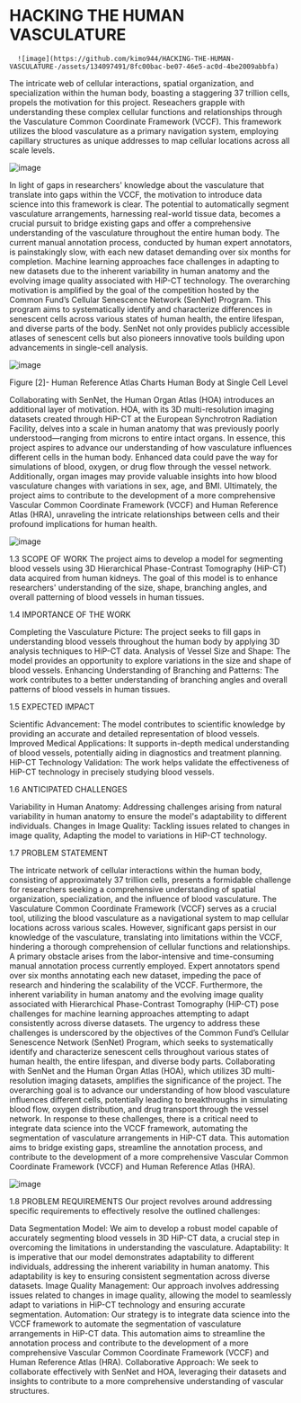 # HACKING THE HUMAN VASCULATURE
      ![image](https://github.com/kimo944/HACKING-THE-HUMAN-VASCULATURE-/assets/134097491/8fc00bac-be07-46e5-ac0d-4be2009abbfa)

The intricate web of cellular interactions, spatial organization, and specialization within the human body, boasting a staggering 37 trillion cells, propels the motivation for this project. Reseachers grapple with understanding these complex cellular functions and relationships through the Vasculature Common Coordinate Framework (VCCF). This framework utilizes the blood vasculature as a primary navigation system, employing capillary structures as unique addresses to map cellular locations across all scale levels.
 
 ![image](https://github.com/kimo944/HACKING-THE-HUMAN-VASCULATURE-/assets/134097491/f31154da-494b-4401-b6ee-e766d5aa5f9e)

In light of gaps in researchers' knowledge about the vasculature that translate into gaps within the VCCF, the motivation to introduce data science into this framework is clear. The potential to automatically segment vasculature arrangements, harnessing real-world tissue data, becomes a crucial pursuit to bridge existing gaps and offer a comprehensive understanding of the vasculature throughout the entire human body.
The current manual annotation process, conducted by human expert annotators, is painstakingly slow, with each new dataset demanding over six months for completion. Machine learning approaches face challenges in adapting to new datasets due to the inherent variability in human anatomy and the evolving image quality associated with HiP-CT technology.
The overarching motivation is amplified by the goal of the competition hosted by the Common Fund’s Cellular Senescence Network (SenNet) Program. This program aims to systematically identify and characterize differences in senescent cells across various states of human health, the entire lifespan, and diverse parts of the body. SenNet not only provides publicly accessible atlases of senescent cells but also pioneers innovative tools building upon advancements in single-cell analysis.


![image](https://github.com/kimo944/HACKING-THE-HUMAN-VASCULATURE-/assets/134097491/b13d62ad-81aa-410d-b035-8c36b80d9310)

 
Figure [2]- Human Reference Atlas Charts Human Body at Single Cell Level

Collaborating with SenNet, the Human Organ Atlas (HOA) introduces an additional layer of motivation. HOA, with its 3D multi-resolution imaging datasets created through HiP-CT at the European Synchrotron Radiation Facility, delves into a scale in human anatomy that was previously poorly understood—ranging from microns to entire intact organs.
In essence, this project aspires to advance our understanding of how vasculature influences different cells in the human body. Enhanced data could pave the way for simulations of blood, oxygen, or drug flow through the vessel network. Additionally, organ images may provide valuable insights into how blood vasculature changes with variations in sex, age, and BMI. Ultimately, the project aims to contribute to the development of a more comprehensive Vascular Common Coordinate Framework (VCCF) and Human Reference Atlas (HRA), unraveling the intricate relationships between cells and their profound implications for human health.




![image](https://github.com/kimo944/HACKING-THE-HUMAN-VASCULATURE-/assets/134097491/b4e6e691-63d9-4a59-a8bb-c8a348701fc0)



1.3	SCOPE OF WORK
The project aims to develop a model for segmenting blood vessels using 3D Hierarchical Phase-Contrast Tomography (HiP-CT) data acquired from human kidneys. The goal of this model is to enhance researchers' understanding of the size, shape, branching angles, and overall patterning of blood vessels in human tissues.


1.4	IMPORTANCE OF THE WORK

Completing the Vasculature Picture: The project seeks to fill gaps in understanding 
blood vessels throughout the human body by applying 3D analysis techniques to HiP-CT
data. Analysis of Vessel Size and Shape: The model provides an opportunity to explore variations
in the size and shape of blood vessels.
Enhancing Understanding of Branching and Patterns: The work contributes to a better understanding
of branching angles and overall patterns of blood vessels in human tissues.

1.5	EXPECTED IMPACT

Scientific Advancement: The model contributes to scientific knowledge by providing an accurate
and detailed representation of blood vessels. Improved Medical Applications: It supports in-depth medical understanding of blood vessels, potentially aiding in diagnostics and treatment planning.
HiP-CT Technology Validation: The work helps validate the effectiveness of HiP-CT technology in precisely studying blood vessels.

1.6	ANTICIPATED CHALLENGES

Variability in Human Anatomy: Addressing challenges arising from natural variability
in human anatomy to ensure the model's adaptability to different individuals.
Changes in Image Quality: Tackling issues related to changes in image quality, 
Adapting the model to variations in HiP-CT technology.

1.7	PROBLEM STATEMENT

The intricate network of cellular interactions within the human body, consisting of approximately 37 trillion cells, presents a formidable challenge for researchers seeking a comprehensive understanding of spatial organization, specialization, and the influence of blood vasculature. The Vasculature Common Coordinate Framework (VCCF) serves as a crucial tool, utilizing the blood vasculature as a navigational system to map cellular locations across various scales. However, significant gaps persist in our knowledge of the vasculature, translating into limitations within the VCCF, hindering a thorough comprehension of cellular functions and relationships.
A primary obstacle arises from the labor-intensive and time-consuming manual annotation process currently employed. Expert annotators spend over six months annotating each new dataset, impeding the pace of research and hindering the scalability of the VCCF. Furthermore, the inherent variability in human anatomy and the evolving image quality associated with Hierarchical Phase-Contrast Tomography (HiP-CT) pose challenges for machine learning approaches attempting to adapt consistently across diverse datasets.
The urgency to address these challenges is underscored by the objectives of the Common Fund’s Cellular Senescence Network (SenNet) Program, which seeks to systematically identify and characterize senescent cells throughout various states of human health, the entire lifespan, and diverse body parts. Collaborating with SenNet and the Human Organ Atlas (HOA), which utilizes 3D multi-resolution imaging datasets, amplifies the significance of the project. The overarching goal is to advance our understanding of how blood vasculature influences different cells, potentially leading to breakthroughs in simulating blood flow, oxygen distribution, and drug transport through the vessel network.
In response to these challenges, there is a critical need to integrate data science into the VCCF framework, automating the segmentation of vasculature arrangements in HiP-CT data. This automation aims to bridge existing gaps, streamline the annotation process, and contribute to the development of a more comprehensive Vascular Common Coordinate Framework (VCCF) and Human Reference Atlas (HRA). 


![image](https://github.com/kimo944/HACKING-THE-HUMAN-VASCULATURE-/assets/134097491/bb786a56-ff5b-460e-bbac-480d2c0a322e)


1.8	PROBLEM REQUIREMENTS
Our project revolves around addressing specific requirements to effectively resolve the outlined challenges:

Data Segmentation Model: We aim to develop a robust model capable of accurately segmenting blood vessels in 3D HiP-CT data, a crucial step in overcoming the limitations in understanding the vasculature.
Adaptability: It is imperative that our model demonstrates adaptability to different individuals, addressing the inherent variability in human anatomy. This adaptability is key to ensuring consistent segmentation across diverse datasets.
Image Quality Management: Our approach involves addressing issues related to changes in image quality, allowing the model to seamlessly adapt to variations in HiP-CT technology and ensuring accurate segmentation.
Automation: Our strategy is to integrate data science into the VCCF framework to automate the segmentation of vasculature arrangements in HiP-CT data. This automation aims to streamline the annotation process and contribute to the development of a more comprehensive Vascular Common Coordinate Framework (VCCF) and Human Reference Atlas (HRA).
Collaborative Approach: We seek to collaborate effectively with SenNet and HOA, leveraging their datasets and insights to contribute to a more comprehensive understanding of vascular structures.
